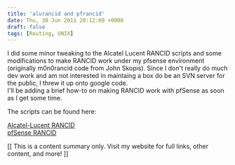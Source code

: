 ```yaml
---
title: 'alurancid and pfrancid'
date: Thu, 30 Jun 2011 20:12:00 +0000
draft: false
tags: [Routing, UNIX]
---
```


I did some minor tweaking to the Alcatel Lucent RANCID scripts and some modifications to make RANCID work under my pfsense environment (originally m0n0rancid code from John Skopis). Since I don't really do much dev work and am not interested in maintaing a box do be an SVN server for the public, I threw it up onto google code.  
I'll be adding a brief how-to on making RANCID work with pfSense as soon as I get some time.  
  
The scripts can be found here:  
  
[Alcatel-Lucent RANCID](http://code.google.com/p/alurancid/)  
[pfSense RANCID](http://code.google.com/p/pfrancid/)

\[\[ This is a content summary only. Visit my website for full links, other content, and more! \]\]